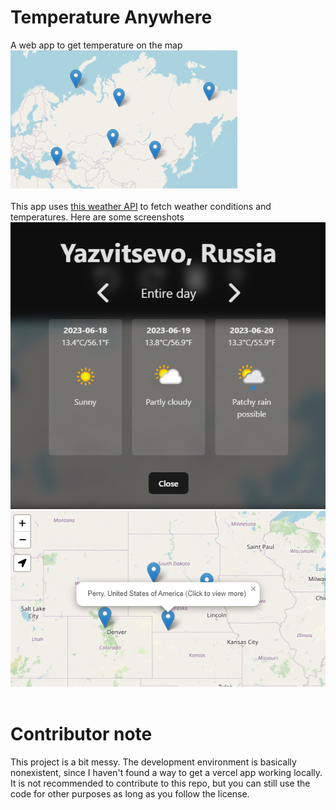 # Temperature Anywhere
A web app to get temperature on the map<br>
![screenshot](public/banner.png "Map")
<br><br>
This app uses [this weather API](https://www.weatherapi.com/) to fetch weather conditions and temperatures. Here are some screenshots<br>
![screenshot](public/screenshot1.png "Hover")
![screenshot](public/screenshot2.png "Menu")
<br><br>
# Contributor note
This project is a bit messy. The development environment is basically nonexistent, since I haven't found a way to get a vercel app working locally. It is not recommended to contribute to this repo, but you can still use the code for other purposes as long as you follow the license.